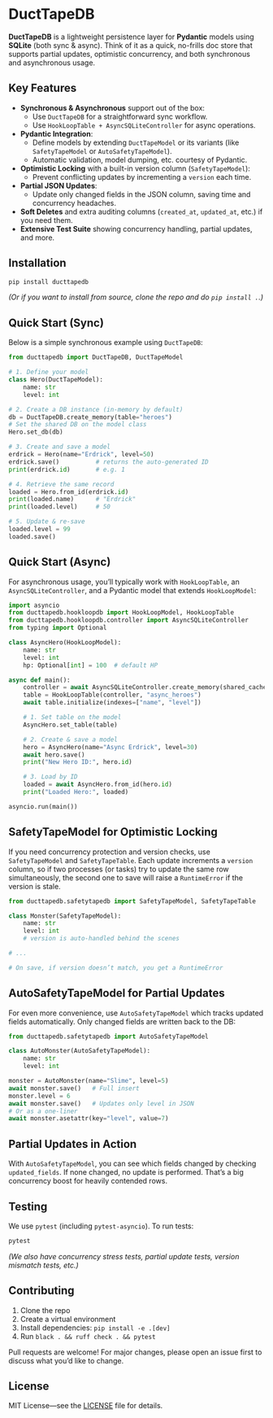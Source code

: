 # DuctTapeDB

**DuctTapeDB** is a lightweight persistence layer for **Pydantic** models using **SQLite** (both sync & async). Think of it as a quick, no-frills doc store that supports partial updates, optimistic concurrency, and both synchronous and asynchronous usage.

## Key Features

- **Synchronous & Asynchronous** support out of the box:
  - Use `DuctTapeDB` for a straightforward sync workflow.
  - Use `HookLoopTable + AsyncSQLiteController` for async operations.
- **Pydantic Integration**:
  - Define models by extending `DuctTapeModel` or its variants (like `SafetyTapeModel` or `AutoSafetyTapeModel`).
  - Automatic validation, model dumping, etc. courtesy of Pydantic.
- **Optimistic Locking** with a built-in version column (`SafetyTapeModel`):
  - Prevent conflicting updates by incrementing a `version` each time.
- **Partial JSON Updates**:
  - Update only changed fields in the JSON column, saving time and concurrency headaches.
- **Soft Deletes** and extra auditing columns (`created_at`, `updated_at`, etc.) if you need them.
- **Extensive Test Suite** showing concurrency handling, partial updates, and more.

## Installation

```bash
pip install ducttapedb
```

*(Or if you want to install from source, clone the repo and do `pip install .`.)*

## Quick Start (Sync)

Below is a simple synchronous example using `DuctTapeDB`:

```python
from ducttapedb import DuctTapeDB, DuctTapeModel

# 1. Define your model
class Hero(DuctTapeModel):
    name: str
    level: int

# 2. Create a DB instance (in-memory by default)
db = DuctTapeDB.create_memory(table="heroes")
# Set the shared DB on the model class
Hero.set_db(db)

# 3. Create and save a model
erdrick = Hero(name="Erdrick", level=50)
erdrick.save()          # returns the auto-generated ID
print(erdrick.id)       # e.g. 1

# 4. Retrieve the same record
loaded = Hero.from_id(erdrick.id)
print(loaded.name)      # "Erdrick"
print(loaded.level)     # 50

# 5. Update & re-save
loaded.level = 99
loaded.save()
```

## Quick Start (Async)

For asynchronous usage, you’ll typically work with `HookLoopTable`, an `AsyncSQLiteController`, and a Pydantic model that extends `HookLoopModel`:

```python
import asyncio
from ducttapedb.hookloopdb import HookLoopModel, HookLoopTable
from ducttapedb.hookloopdb.controller import AsyncSQLiteController
from typing import Optional

class AsyncHero(HookLoopModel):
    name: str
    level: int
    hp: Optional[int] = 100  # default HP

async def main():
    controller = await AsyncSQLiteController.create_memory(shared_cache=True)
    table = HookLoopTable(controller, "async_heroes")
    await table.initialize(indexes=["name", "level"])

    # 1. Set table on the model
    AsyncHero.set_table(table)

    # 2. Create & save a model
    hero = AsyncHero(name="Async Erdrick", level=30)
    await hero.save()
    print("New Hero ID:", hero.id)

    # 3. Load by ID
    loaded = await AsyncHero.from_id(hero.id)
    print("Loaded Hero:", loaded)

asyncio.run(main())
```

## SafetyTapeModel for Optimistic Locking

If you need concurrency protection and version checks, use `SafetyTapeModel` and `SafetyTapeTable`. Each update increments a `version` column, so if two processes (or tasks) try to update the same row simultaneously, the second one to save will raise a `RuntimeError` if the version is stale.

```python
from ducttapedb.safetytapedb import SafetyTapeModel, SafetyTapeTable

class Monster(SafetyTapeModel):
    name: str
    level: int
    # version is auto-handled behind the scenes

# ...

# On save, if version doesn’t match, you get a RuntimeError
```

## AutoSafetyTapeModel for Partial Updates

For even more convenience, use `AutoSafetyTapeModel` which tracks updated fields automatically. Only changed fields are written back to the DB:

```python
from ducttapedb.safetytapedb import AutoSafetyTapeModel

class AutoMonster(AutoSafetyTapeModel):
    name: str
    level: int

monster = AutoMonster(name="Slime", level=5)
await monster.save()   # Full insert
monster.level = 6
await monster.save()   # Updates only level in JSON
# Or as a one-liner
await monster.asetattr(key="level", value=7)
```

## Partial Updates in Action

With `AutoSafetyTapeModel`, you can see which fields changed by checking `updated_fields`. If none changed, no update is performed. That’s a big concurrency boost for heavily contended rows.

## Testing

We use `pytest` (including `pytest-asyncio`). To run tests:

```bash
pytest
```

*(We also have concurrency stress tests, partial update tests, version mismatch tests, etc.)*

## Contributing

1. Clone the repo
2. Create a virtual environment
3. Install dependencies: `pip install -e .[dev]`
4. Run `black . && ruff check . && pytest`

Pull requests are welcome! For major changes, please open an issue first to discuss what you’d like to change.
## License

MIT License—see the [LICENSE](LICENSE) file for details.

